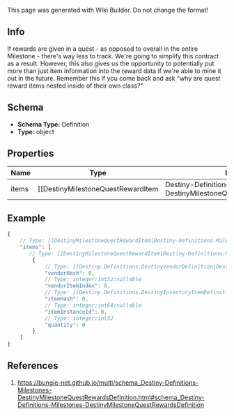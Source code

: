 <span class="wiki-builder">This page was generated with Wiki Builder. Do not change the format!</span>

## Info
If rewards are given in a quest - as opposed to overall in the entire Milestone - there's way less to track. We're going to simplify this contract as a result. However, this also gives us the opportunity to potentially put more than just item information into the reward data if we're able to mine it out in the future. Remember this if you come back and ask &quot;why are quest reward items nested inside of their own class?&quot;

## Schema
* **Schema Type:** Definition
* **Type:** object

## Properties
Name | Type | Description
---- | ---- | -----------
items | [[DestinyMilestoneQuestRewardItem|Destiny-Definitions-Milestones-DestinyMilestoneQuestRewardItem]]:Definition[] | The items that represent your reward for completing the quest. Be warned, these could be &quot;dummy&quot; items: items that are only used to render a good-looking in-game tooltip, but aren't the actual items themselves. For instance, when experience is given there's often a dummy item representing &quot;experience&quot;, with quantity being the amount of experience you got. We don't have a programmatic association between those and whatever Progression is actually getting that experience... yet.

## Example
```javascript
{
    // Type: [[DestinyMilestoneQuestRewardItem|Destiny-Definitions-Milestones-DestinyMilestoneQuestRewardItem]]:Definition[]
    "items": [
       // Type: [[DestinyMilestoneQuestRewardItem|Destiny-Definitions-Milestones-DestinyMilestoneQuestRewardItem]]:Definition
        {
            // Type: [[Destiny.Definitions.DestinyVendorDefinition|Destiny-Definitions-DestinyVendorDefinition]]:integer:uint32:nullable
            "vendorHash": 0,
            // Type: integer:int32:nullable
            "vendorItemIndex": 0,
            // Type: [[Destiny.Definitions.DestinyInventoryItemDefinition|Destiny-Definitions-DestinyInventoryItemDefinition]]:integer:uint32
            "itemHash": 0,
            // Type: integer:int64:nullable
            "itemInstanceId": 0,
            // Type: integer:int32
            "quantity": 0
        }
    ]
}

```

## References
1. https://bungie-net.github.io/multi/schema_Destiny-Definitions-Milestones-DestinyMilestoneQuestRewardsDefinition.html#schema_Destiny-Definitions-Milestones-DestinyMilestoneQuestRewardsDefinition

